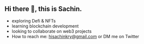 ## Hi there 👋, this is Sachin.

- exploring Defi & NFTs
- learning blockchain development
- looking to collaborate on web3 projects
- How to reach me: hisachinkry@gmail.com or DM me on Twitter
